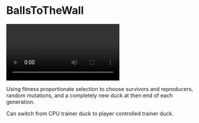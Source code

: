 # BallsToTheWall
<video> https://i.imgur.com/oovqC8m.mp4 </video>
<p>Using fitness proportionate selection to choose survivors and reproducers, random mutations, and a completely new duck at then end of each generation.</p>
<p>Can switch from CPU trainer duck to player controlled trainer duck.
